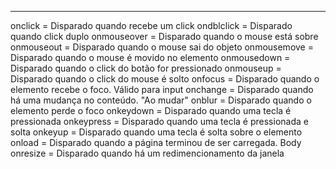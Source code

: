 
---

onclick            = Disparado quando recebe um click
ondblclick         = Disparado quando click duplo
onmouseover        = Disparado quando o mouse está sobre
onmouseout         = Disparado quando o mouse sai do objeto
onmousemove        = Disparado quando o mouse é movido no elemento
onmousedown        = Disparado quando o click do botão for pressionado
onmouseup          = Disparado quando o click do mouse é solto
onfocus            = Disparado quando o elemento recebe o foco. Válido para input
onchange           = Disparado quando há uma mudança no conteúdo. "Ao mudar"
onblur             = Disparado quando o elemento perde o foco
onkeydown          = Disparado quando uma tecla é pressionada 
onkeypress         = Disparado quando uma tecla é pressionada e solta
onkeyup            = Disparado quando uma tecla é solta sobre o elemento
onload             = Disparado quando a página terminou de ser carregada. Body
onresize           = Disparado quando há um redimencionamento da janela